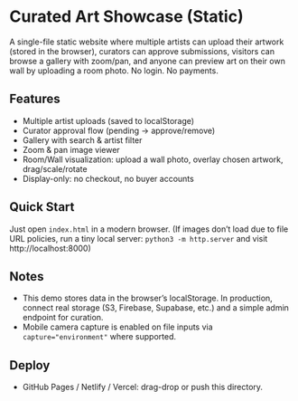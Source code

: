# Curated Art Showcase (Static)

A single-file static website where multiple artists can upload their artwork (stored in the browser), curators can approve submissions, visitors can browse a gallery with zoom/pan, and anyone can preview art on their own wall by uploading a room photo. No login. No payments.

## Features
- Multiple artist uploads (saved to localStorage)
- Curator approval flow (pending -> approve/remove)
- Gallery with search & artist filter
- Zoom & pan image viewer
- Room/Wall visualization: upload a wall photo, overlay chosen artwork, drag/scale/rotate
- Display-only: no checkout, no buyer accounts

## Quick Start
Just open `index.html` in a modern browser.
(If images don’t load due to file URL policies, run a tiny local server: `python3 -m http.server` and visit http://localhost:8000)

## Notes
- This demo stores data in the browser’s localStorage. In production, connect real storage (S3, Firebase, Supabase, etc.) and a simple admin endpoint for curation.
- Mobile camera capture is enabled on file inputs via `capture="environment"` where supported.

## Deploy
- GitHub Pages / Netlify / Vercel: drag-drop or push this directory.
